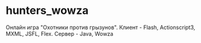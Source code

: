 # hunters_wowza
Онлайн игра "Охотники против грызунов". Клиент - Flash, Actionscript3, MXML, JSFL, Flex. Сервер - Java, Wowza
